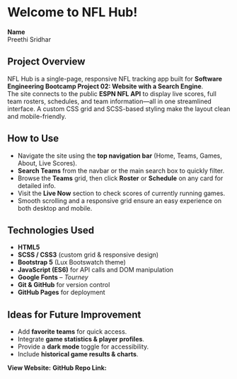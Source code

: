 # Welcome to NFL Hub!

**Name**  
Preethi Sridhar  

## Project Overview  
NFL Hub is a single-page, responsive NFL tracking app built for **Software Engineering Bootcamp Project 02: Website with a Search Engine**.  
The site connects to the public **ESPN NFL API** to display live scores, full team rosters, schedules, and team information—all in one streamlined interface. A custom CSS grid and SCSS-based styling make the layout clean and mobile-friendly.

## How to Use  
- Navigate the site using the **top navigation bar** (Home, Teams, Games, About, Live Scores).  
- **Search Teams** from the navbar or the main search box to quickly filter.  
- Browse the **Teams** grid, then click **Roster** or **Schedule** on any card for detailed info.  
- Visit the **Live Now** section to check scores of currently running games.  
- Smooth scrolling and a responsive grid ensure an easy experience on both desktop and mobile.

## Technologies Used  
- **HTML5**  
- **SCSS / CSS3** (custom grid & responsive design)  
- **Bootstrap 5** (Lux Bootswatch theme)  
- **JavaScript (ES6)** for API calls and DOM manipulation  
- **Google Fonts** – *Tourney*  
- **Git & GitHub** for version control  
- **GitHub Pages** for deployment  


## Ideas for Future Improvement  
- Add **favorite teams** for quick access.  
- Integrate **game statistics & player profiles**.  
- Provide a **dark mode** toggle for accessibility.  
- Include **historical game results & charts**.  

**View Website:** 
**GitHub Repo Link:** 

